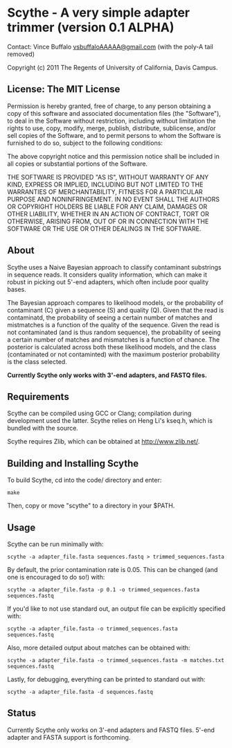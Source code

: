 # Scythe - A very simple adapter trimmer (version 0.1 ALPHA)

Contact: Vince Buffalo <vsbuffaloAAAAA@gmail.com> (with the poly-A tail removed)

Copyright (c) 2011 The Regents of University of California, Davis Campus.

## License: The MIT License

   Permission is hereby granted, free of charge, to any person obtaining
   a copy of this software and associated documentation files (the
   "Software"), to deal in the Software without restriction, including
   without limitation the rights to use, copy, modify, merge, publish,
   distribute, sublicense, and/or sell copies of the Software, and to
   permit persons to whom the Software is furnished to do so, subject to
   the following conditions:

   The above copyright notice and this permission notice shall be
   included in all copies or substantial portions of the Software.

   THE SOFTWARE IS PROVIDED "AS IS", WITHOUT WARRANTY OF ANY KIND,
   EXPRESS OR IMPLIED, INCLUDING BUT NOT LIMITED TO THE WARRANTIES OF
   MERCHANTABILITY, FITNESS FOR A PARTICULAR PURPOSE AND
   NONINFRINGEMENT. IN NO EVENT SHALL THE AUTHORS OR COPYRIGHT HOLDERS
   BE LIABLE FOR ANY CLAIM, DAMAGES OR OTHER LIABILITY, WHETHER IN AN
   ACTION OF CONTRACT, TORT OR OTHERWISE, ARISING FROM, OUT OF OR IN
   CONNECTION WITH THE SOFTWARE OR THE USE OR OTHER DEALINGS IN THE
   SOFTWARE.

## About

Scythe uses a Naive Bayesian approach to classify contaminant
substrings in sequence reads. It considers quality information, which
can make it robust in picking out 5'-end adapters, which often include
poor quality bases.

The Bayesian approach compares to likelihood models, or the
probability of contaminant (C) given a sequence (S) and quality
(Q). Given that the read is contaminatd, the probability of seeing a
certain number of matches and mistmatches is a function of the quality
of the sequence. Given the read is not contaminated (and is thus
random sequence), the probability of seeing a certain number of
matches and mismatches is a function of chance. The posterior is
calculated across both these likelihood models, and the class
(contaminated or not contaminted) with the maximum posterior
probability is the class selected.

**Currently Scythe only works with 3'-end adapters, and FASTQ files.**

## Requirements

Scythe can be compiled using GCC or Clang; compilation during
development used the latter. Scythe relies on Heng Li's kseq.h, which
is bundled with the source.

Scythe requires Zlib, which can be obtained at <http://www.zlib.net/>.

## Building and Installing Scythe

To build Scythe, cd into the code/ directory and enter:

    make

Then, copy or move "scythe" to a directory in your $PATH.

## Usage

Scythe can be run minimally with:

    scythe -a adapter_file.fasta sequences.fastq > trimmed_sequences.fasta

By default, the prior contamination rate is 0.05. This can be changed
(and one is encouraged to do so!) with:

    scythe -a adapter_file.fasta -p 0.1 -o trimmed_sequences.fasta sequences.fastq

If you'd like to not use standard out, an output file can be
explicitly specified with:

    scythe -a adapter_file.fasta -o trimmed_sequences.fasta sequences.fastq 

Also, more detailed output about matches can be obtained with:

    scythe -a adapter_file.fasta -o trimmed_sequences.fasta -m matches.txt sequences.fastq

Lastly, for debugging, everything can be printed to standard out with:

    scythe -a adapter_file.fasta -d sequences.fastq
   

## Status

Currently Scythe only works on 3'-end adapters and FASTQ files. 5'-end
adapter and FASTA support is forthcoming.